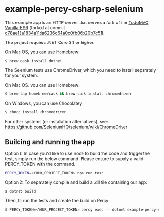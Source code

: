 # example-percy-csharp-selenium
This example app is an HTTP server that serves a fork of the [TodoMVC](https://github.com/tastejs/todomvc)
[Vanilla-ES6](https://github.com/tastejs/todomvc/tree/master/examples/vanilla-es6)
(forked at commit
[c78ae12a1834a11da6236c64a0c0fb06b20b7c51](https://github.com/tastejs/todomvc/tree/c78ae12a1834a11da6236c64a0c0fb06b20b7c51)).

The project requires .NET Core 3.1 or higher. 

On Mac OS, you can use Homebrew:
```bash
$ brew cask install dotnet
```

The Selenium tests use ChromeDriver, which you need to install separately for your system.

On Mac OS, you can use Homebrew:
```bash
$ brew tap homebrew/cask && brew cask install chromedriver
```

On Windows, you can use Chocolatey:

```bash
$ choco install chromedriver
```

For other systems (or installation alternatives), see:
https://github.com/SeleniumHQ/selenium/wiki/ChromeDriver

## Building and running the app

Option 1: In case you'd like to use node to build the code and trigger the test, simply run the below command. Please ensure to supply a valid PERCY_TOKEN with the command.

```bash
PERCY_TOKEN=<YOUR_PROJECT_TOKEN> npm run test
```

Option 2: To separately compile and build a .dll file containing our app:
```bash
$ dotnet build
```

Then, to run the tests and create the build on Percy:
```bash
$ PERCY_TOKEN=<YOUR_PROJECT_TOKEN> percy exec -- dotnet example-percy-csharp-selenium/bin/Debug/*/example-percy-csharp-selenium.dll
```